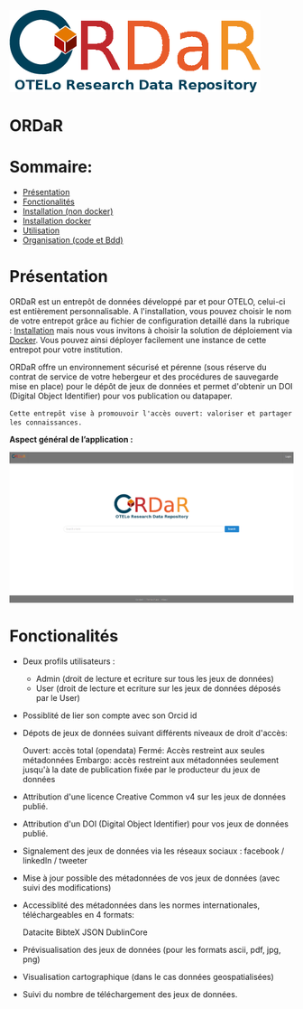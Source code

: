 ![Alt text](/Frontend/src/img/logo.png?raw=true)

# ORDaR

Sommaire:
=================
* [Présentation](#presentation)
* [Fonctionalités](#Fonctionalités)
* [Installation (non docker)](/Docs/Installation.md)
* [Installation docker](/Docs/docker.md)
* [Utilisation](/Docs/Utilisation.md)
* [Organisation (code et Bdd)](/Docs/Organisation.md)



# Présentation <a name="presentation"></a>
ORDaR est un entrepôt de données développé par et pour OTELO, celui-ci est entièrement personnalisable.
A l'installation, vous pouvez choisir le nom de votre entrepot grâce au fichier de configuration detaillé dans la rubrique : [Installation](/Docs/Installation.md) mais nous vous invitons à choisir la solution de déploiement via [Docker](#docker).
Vous pouvez ainsi déployer facilement une instance de cette entrepot pour votre institution.

ORDaR offre un environnement sécurisé et pérenne (sous réserve du contrat de service de votre hebergeur et des procédures de sauvegarde mise en place) pour le dépôt de jeux de données et permet d'obtenir un DOI (Digital Object Identifier) pour vos publication ou datapaper.


	Cette entrepôt vise à promouvoir l'accès ouvert: valoriser et partager les connaissances.


**Aspect général de l’application :**

![Alt text](/Img_doc/Ordar_accueil.png?raw=true)


# Fonctionalités <a name="fonctionalite"></a>

- Deux profils utilisateurs :
	* Admin (droit de lecture et ecriture sur tous les jeux de données)
	* User (droit de lecture et ecriture sur les jeux de données déposés par le User)

- Possiblité de lier son compte avec son Orcid id

- Dépots de jeux de données suivant différents niveaux de droit d'accès:

	 Ouvert: accès total (opendata)
	 Fermé: Accès restreint aux seules métadonnées
	 Embargo: accès restreint aux métadonnées seulement jusqu'à la date de publication fixée par le producteur du jeux de données
	 
	 
- Attribution d'une licence Creative Common v4 sur les jeux de données publié.

- Attribution d'un DOI (Digital Object Identifier) pour vos jeux de données publié.

- Signalement des jeux de données via les réseaux sociaux : facebook / linkedIn / tweeter

- Mise à jour possible des métadonnées de vos jeux de données (avec suivi des modifications)

- Accessiblité des métadonnées dans les normes internationales, téléchargeables en 4 formats:

	 Datacite
	 BibteX
	 JSON
	 DublinCore
	 
- Prévisualisation des jeux de données (pour les formats ascii, pdf, jpg, png)

- Visualisation cartographique (dans le cas données geospatialisées)

- Suivi du nombre de téléchargement des jeux de données.

